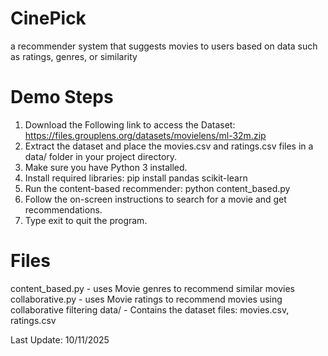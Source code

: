# CinePick
a recommender system that suggests movies to users based on data such as ratings, genres, or similarity

# Demo Steps
1. Download the Following link to access the Dataset:
  https://files.grouplens.org/datasets/movielens/ml-32m.zip
2. Extract the dataset and place the movies.csv and ratings.csv files in a data/ folder in your project directory.
3. Make sure you have Python 3 installed.
4. Install required libraries:
  pip install pandas scikit-learn
5. Run the content-based recommender:
  python content_based.py
6. Follow the on-screen instructions to search for a movie and get recommendations.
7. Type exit to quit the program.

# Files
content_based.py - uses Movie genres to recommend similar movies 
collaborative.py - uses Movie ratings to recommend movies using collaborative filtering
data/ - Contains the dataset files: movies.csv, ratings.csv

Last Update: 10/11/2025
